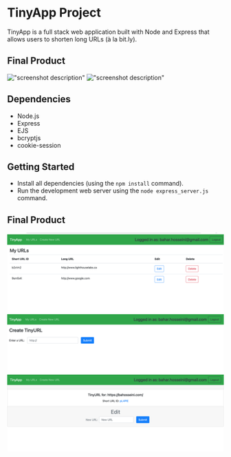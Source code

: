 # TinyApp Project

TinyApp is a full stack web application built with Node and Express that allows users to shorten long URLs (à la bit.ly).

## Final Product

!["screenshot description"](#)
!["screenshot description"](#)

## Dependencies

- Node.js
- Express
- EJS
- bcryptjs
- cookie-session

## Getting Started

- Install all dependencies (using the `npm install` command).
- Run the development web server using the `node express_server.js` command.

## Final Product

!["Screenshot of URLs page"](https://github.com/bahar-hosseini/tinyapp/blob/master/docs/urls-page.png)
!["Screenshot of register page"](https://github.com/bahar-hosseini/tinyapp/blob/master/docs/url-new-page.png)
!["Screenshot of register page"](https://github.com/bahar-hosseini/tinyapp/blob/master/docs/url-edit-page.png)